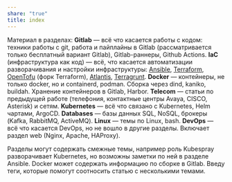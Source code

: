 ```yaml
---
share: "true"
title: index
---
```

Материал в разделах:
**Gitlab** — всё что касается работы с кодом: техники работы с git, работа и пайплайны в Gitlab (рассматривается только бесплатный вариант Gitlab), Gitlab-раннеры, Github Actions.
**IaC** (инфраструктура как код) — всё, что касается автоматизации разворачивания и настройки инфраструктуры: [Ansible](https://docs.ansible.com/ansible-core/2.16/index.html), [Terraform](https://www.terraform.io/), [OpenTofu](https://opentofu.org/) (форк Terraform), [Atlantis](https://www.runatlantis.io/), [Terragrunt](https://terragrunt.gruntwork.io/).
**Docker** — контейнеры, не только docker, но и containerd, podman. Сборка через dind, kaniko, buildah. Хранение контейнеров в Gitlab, Harbor.
**Telecom** — статьи по предыдущей работе (телефония, контактные центры Avaya, CISCO, Asterisk) и сетям.
**Kubernetes** — всё что связано с Kubernetes, Helm чартами, ArgoCD.
**Databases** — базы данных SQL, NoSQL, брокеры (Kafka, RabbitMQ, ActiveMQ).
**Linux** — темы по Linux, bash.
**DevOps** — всё что касается DevOps, но не вошло в другие разделы. Включает раздел web (Nginx, Apache, HAProxy).

Разделы могут содержать смежные темы, например роль Kubespray разворачивает Kubernetes, но возможны заметки по ней в разделе Ansible. Docker может содержать информацию по сборке в Gitlab. Введу теги, которые помогут соотносить статью с несколькими темами.